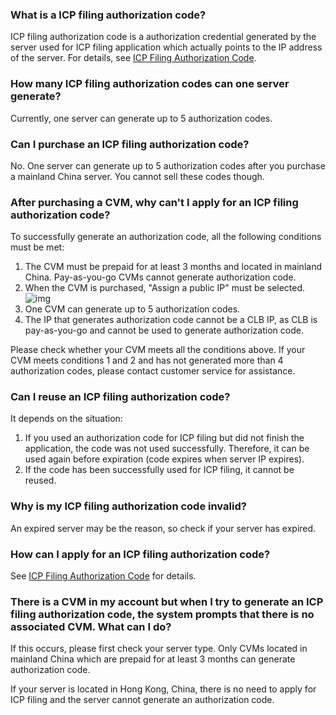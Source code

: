 ### What is a ICP filing authorization code?
ICP filing authorization code is a authorization credential generated by the server used for ICP filing application which actually points to the IP address of the server. For details, see [ICP Filing Authorization Code](https://cloud.tencent.com/document/product/243/18908).

### How many ICP filing authorization codes can one server generate?
Currently, one server can generate up to 5 authorization codes.

### Can I purchase an ICP filing authorization code?
No. One server can generate up to 5 authorization codes after you purchase a mainland China server. You cannot sell these codes though.

### After purchasing a CVM, why can't I apply for an ICP filing authorization code?
To successfully generate an authorization code, all the following conditions must be met:
1. The CVM must be prepaid for at least 3 months and located in mainland China. Pay-as-you-go CVMs cannot generate authorization code.
2. When the CVM is purchased, "Assign a public IP" must be selected.
   ![img](http://mc.qcloudimg.com/static/img/a9c114acb7a055fa5ba7e76993cfe121/image.png)
3. One CVM can generate up to 5 authorization codes.
4. The IP that generates authorization code cannot be a CLB IP, as CLB is pay-as-you-go and cannot be used to generate authorization code.

Please check whether your CVM meets all the conditions above. If your CVM meets conditions 1 and 2 and has not generated more than 4 authorization codes, please contact customer service for assistance.

### Can I reuse an ICP filing authorization code?
It depends on the situation:
1. If you used an authorization code for ICP filing but did not finish the application, the code was not used successfully. Therefore, it can be used again before expiration (code expires when server IP expires).
2. If the code has been successfully used for ICP filing, it cannot be reused.

### Why is my ICP filing authorization code invalid?
An expired server may be the reason, so check if your server has expired.


### How can I apply for an ICP filing authorization code?
See [ICP Filing Authorization Code](https://cloud.tencent.com/document/product/243/18908) for details.

### There is a CVM in my account but when I try to generate an ICP filing authorization code, the system prompts that there is no associated CVM. What can I do?
If this occurs, please first check your server type. Only CVMs located in mainland China which are prepaid for at least 3 months can generate authorization code.

If your server is located in Hong Kong, China, there is no need to apply for ICP filing and the server cannot generate an authorization code.









